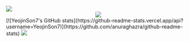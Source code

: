 <img src="https://capsule-render.vercel.app/api?type=waving&color=auto&height=200&section=header&text=Welcome%20My%20Github&fontSize=45" />
<div align=center>
<a href="https://hits.seeyoufarm.com"><img src="https://hits.seeyoufarm.com/api/count/incr/badge.svg?url=https%3A%2F%2Fgithub.com%2FYeojinSon7&count_bg=%23D9CE88&title_bg=%23E2A6AB&icon=&icon_color=%23776A6A&title=Github&edge_flat=false"/></a>
</div>
[![YeojinSon7's GitHub stats](https://github-readme-stats.vercel.app/api?username=YeojinSon7)](https://github.com/anuraghazra/github-readme-stats)

<img src="https://capsule-render.vercel.app/api?type=waving&color=auto&height=180&section=footer" />
<!--
**YeojinSon7/YeojinSon7** is a ✨ _special_ ✨ repository because its `README.md` (this file) appears on your GitHub profile.

Here are some ideas to get you started:

- 🔭 I’m currently working on ...
- 🌱 I’m currently learning ...
- 👯 I’m looking to collaborate on ...
- 🤔 I’m looking for help with ...
- 💬 Ask me about ...
- 📫 How to reach me: ...
- 😄 Pronouns: ...
- ⚡ Fun fact: ...
-->
